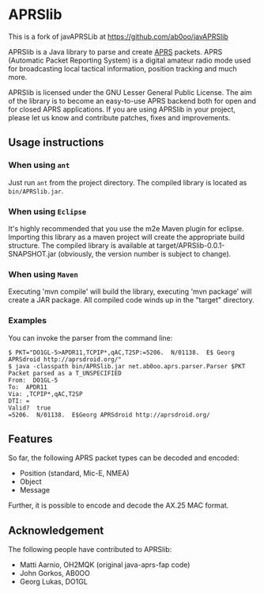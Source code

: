 APRSlib
==========
This is a fork of javAPRSLib at https://github.com/ab0oo/javAPRSlib


APRSlib is a Java library to parse and create [APRS](http://www.aprs.org/)
packets. APRS (Automatic Packet Reporting System) is a digital amateur radio
mode used for broadcasting local tactical information, position tracking and
much more.

APRSlib is licensed under the GNU Lesser General Public License. The aim of
the library is to become an easy-to-use APRS backend both for open and for
closed APRS applications. If you are using APRSlib in your project, please
let us know and contribute patches, fixes and improvements.

Usage instructions
------------------

### When using `ant`

Just run `ant` from the project directory. The compiled library is located as
`bin/APRSlib.jar`.

### When using `Eclipse`

It's highly recommended that you use the m2e Maven plugin for eclipse.  Importing this
library as a maven project will create the appropriate build structure.  The compiled library
is available at target/APRSlib-0.0.1-SNAPSHOT.jar (obviously, the version number is subject
to change).

### When using `Maven`
Executing 'mvn compile' will build the library, executing 'mvn package' will create a JAR package.
All compiled code winds up in the "target" directory.

### Examples

You can invoke the parser from the command line:

	$ PKT="DO1GL-5>APDR11,TCPIP*,qAC,T2SP:=5206.  N/01138.  E$ Georg APRSdroid http://aprsdroid.org/"
	$ java -classpath bin/APRSlib.jar net.ab0oo.aprs.parser.Parser $PKT
	Packet parsed as a T_UNSPECIFIED
	From:  DO1GL-5
	To:  APDR11
	Via: ,TCPIP*,qAC,T2SP
	DTI: =
	Valid?  true
	=5206.  N/01138.  E$Georg APRSdroid http://aprsdroid.org/


Features
--------

So far, the following APRS packet types can be decoded and encoded:

 * Position (standard, Mic-E, NMEA)
 * Object
 * Message

Further, it is possible to encode and decode the AX.25 MAC format.

Acknowledgement
---------------

The following people have contributed to APRSlib:

 * Matti Aarnio, OH2MQK (original java-aprs-fap code)
 * John Gorkos, AB0OO
 * Georg Lukas, DO1GL
